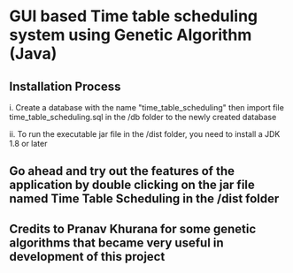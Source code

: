 # GUI based Time table scheduling system using Genetic Algorithm (Java)

## Installation Process

i. 	Create a database with the name "time_table_scheduling" then import file time_table_scheduling.sql in the /db folder to the newly created database

ii.	To run the executable jar file in the /dist folder, you need to install a JDK 1.8 or later

## Go ahead and try out the features of the application by double clicking on the jar file named Time Table Scheduling in the /dist folder

## Credits to Pranav Khurana for some genetic algorithms that became very useful in development of this project 



